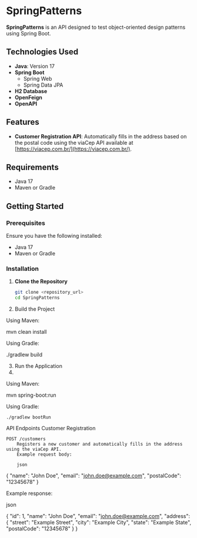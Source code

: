 # SpringPatterns

**SpringPatterns** is an API designed to test object-oriented design patterns using Spring Boot.

## Technologies Used

- **Java**: Version 17
- **Spring Boot**
  - Spring Web
  - Spring Data JPA
- **H2 Database**
- **OpenFeign**
- **OpenAPI**

## Features

- **Customer Registration API**: Automatically fills in the address based on the postal code using the viaCep API available at [https://viacep.com.br/](https://viacep.com.br/).

## Requirements

- Java 17
- Maven or Gradle

## Getting Started

### Prerequisites

Ensure you have the following installed:
- Java 17
- Maven or Gradle

### Installation

1. **Clone the Repository**
   ```sh
   git clone <repository_url>
   cd SpringPatterns
2. Build the Project

Using Maven:

mvn clean install

Using Gradle:

./gradlew build

3. Run the Application
4. 
Using Maven:

mvn spring-boot:run

Using Gradle:

    ./gradlew bootRun

API Endpoints
Customer Registration

    POST /customers
        Registers a new customer and automatically fills in the address using the viaCep API.
        Example request body:

        json

{
    "name": "John Doe",
    "email": "john.doe@example.com",
    "postalCode": "12345678"
}

Example response:

json

{
    "id": 1,
    "name": "John Doe",
    "email": "john.doe@example.com",
    "address": {
        "street": "Example Street",
        "city": "Example City",
        "state": "Example State",
        "postalCode": "12345678"
    }
}
